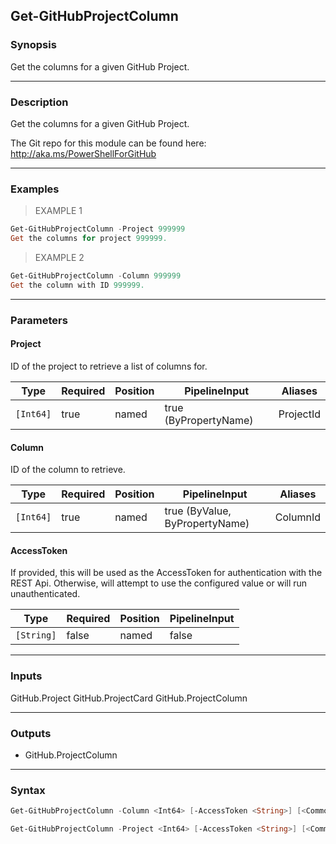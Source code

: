 Get-GitHubProjectColumn
-----------------------

### Synopsis
Get the columns for a given GitHub Project.

---

### Description

Get the columns for a given GitHub Project.

The Git repo for this module can be found here: http://aka.ms/PowerShellForGitHub

---

### Examples
> EXAMPLE 1

```PowerShell
Get-GitHubProjectColumn -Project 999999
Get the columns for project 999999.
```
> EXAMPLE 2

```PowerShell
Get-GitHubProjectColumn -Column 999999
Get the column with ID 999999.
```

---

### Parameters
#### **Project**
ID of the project to retrieve a list of columns for.

|Type     |Required|Position|PipelineInput        |Aliases  |
|---------|--------|--------|---------------------|---------|
|`[Int64]`|true    |named   |true (ByPropertyName)|ProjectId|

#### **Column**
ID of the column to retrieve.

|Type     |Required|Position|PipelineInput                 |Aliases |
|---------|--------|--------|------------------------------|--------|
|`[Int64]`|true    |named   |true (ByValue, ByPropertyName)|ColumnId|

#### **AccessToken**
If provided, this will be used as the AccessToken for authentication with the
REST Api.  Otherwise, will attempt to use the configured value or will run unauthenticated.

|Type      |Required|Position|PipelineInput|
|----------|--------|--------|-------------|
|`[String]`|false   |named   |false        |

---

### Inputs
GitHub.Project
GitHub.ProjectCard
GitHub.ProjectColumn

---

### Outputs
* GitHub.ProjectColumn

---

### Syntax
```PowerShell
Get-GitHubProjectColumn -Column <Int64> [-AccessToken <String>] [<CommonParameters>]
```
```PowerShell
Get-GitHubProjectColumn -Project <Int64> [-AccessToken <String>] [<CommonParameters>]
```

